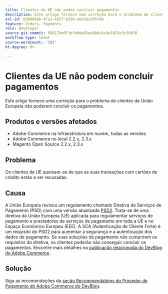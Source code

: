 ```yaml
---
title: Clientes da UE não podem concluir pagamentos
description: Este artigo fornece uma correção para o problema de clientes da União Europeia não poderem concluir os pagamentos.
exl-id: 8309d96b-47a3-4d27-b538-e6e3bcdfb7d4
feature: Orders, Payments
role: Developer
source-git-commit: 958179e0f3efe08e65ea8b0c4c4e1015e3c5bb76
workflow-type: tm+mt
source-wordcount: '193'
ht-degree: 0%

---
```


# Clientes da UE não podem concluir pagamentos

Este artigo fornece uma correção para o problema de clientes da União Europeia não poderem concluir os pagamentos.

## Produtos e versões afetados

* Adobe Commerce na infraestrutura em nuvem, todas as versões
* Adobe Commerce no local 2.2.x, 2.3.x
* Magento Open Source 2.2.x, 2.3.x

## Problema

Os clientes da UE queixam-se de que as suas transações com cartões de crédito estão a ser recusadas.

## Causa

A União Europeia revisou um regulamento chamado Diretiva de Serviços de Pagamento (PSD) com uma versão atualizada [PSD2](https://eur-lex.europa.eu/legal-content/EN/TXT/HTML/?uri=CELEX:32015L2366&amp;from=EN). Trata-se de uma diretiva da União Europeia (UE) aplicada para regulamentar serviços de pagamento e prestadores de serviços de pagamento em toda a UE e no Espaço Econômico Europeu (EEE). A SCA (Autenticação de Cliente Forte) é um requisito do PSD2 para aumentar a segurança e a autenticação dos dados de pagamento. Se suas soluções de pagamento não cumprirem os requisitos da diretiva, os clientes poderão não conseguir concluir os pagamentos. Encontre mais detalhes na [publicação relacionada do DevBlog do Adobe Commerce](https://community.magento.com/t5/Magento-DevBlog/3D-Secure-2-0-changes/ba-p/136460).

## Solução

Siga as recomendações da [seção Recommendations do Provedor de Pagamento do Adobe Commerce do DevBlog](https://community.magento.com/t5/Magento-DevBlog/3D-Secure-2-0-changes/ba-p/136460#recommendations).

